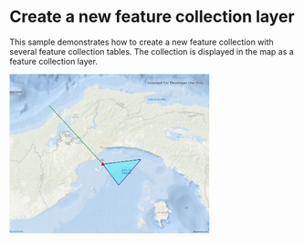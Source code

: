# Create a new feature collection layer

This sample demonstrates how to create a new feature collection with several feature collection tables. The collection is displayed in the map as a feature collection layer.

<img src="CreateFeatureCollectionLayer.jpg" width="350"/>



